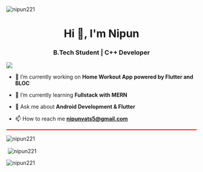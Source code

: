 <p align="left"> <img src="https://komarev.com/ghpvc/?username=nipun221&label=Profile%20views&color=0e75b6&style=flat" alt="nipun221" /> </p>

<h1 align="center">Hi 👋, I'm Nipun</h1>
<h3 align="center">B.Tech Student | C++ Developer</h3>

<img src="https://github.com/Anmol-Baranwal/Cool-GIFs-For-GitHub/assets/74038190/d48893bd-0757-481c-8d7e-ba3e163feae7" />

- 🔭 I’m currently working on **Home Workout App powered by Flutter and BLOC**

- 🌱 I’m currently learning **Fullstack with MERN**

- 💬 Ask me about **Android Development & Flutter**

- 📫 How to reach me **nipunvats5@gmail.com**



<hr style="height:2px;border-width:0;color:gray;background-color:red">

<p><img align="center" src="https://github-readme-stats-sigma-five.vercel.app/api/top-langs?username=nipun221&show_icons=true&locale=en&layout=compact&theme=dracula" alt="nipun221" /></p>



<p>&nbsp;<img align="center" src="https://github-readme-stats-sigma-five.vercel.app/api?username=nipun221&show_icons=true&locale=en&theme=dracula" alt="nipun221" /></p>



<p><img align="center" src="https://github-readme-streak-stats.herokuapp.com/?user=nipun221&theme=dracula" alt="nipun221" /></p>






